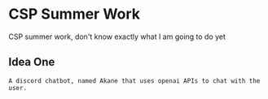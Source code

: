 # CSP Summer Work
CSP summer work, don't know exactly what I am going to do yet


## **Idea One**

```
A discord chatbot, named Akane that uses openai APIs to chat with the user.
```
